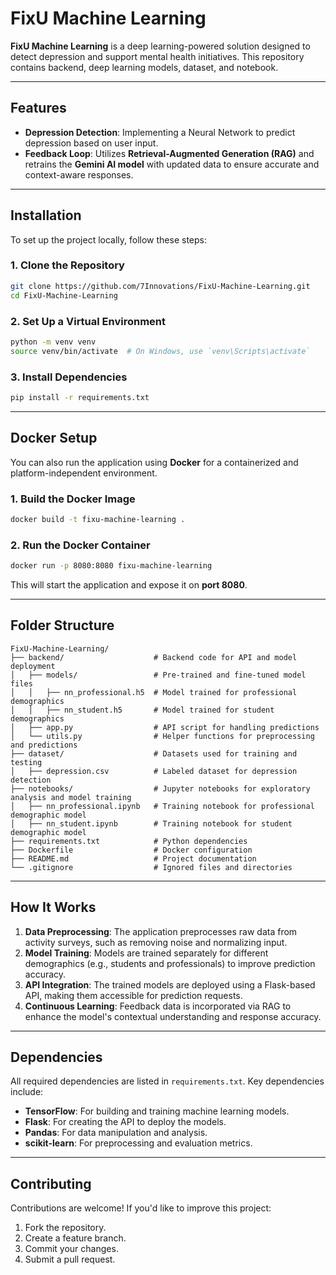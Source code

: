 # **FixU Machine Learning**

**FixU Machine Learning** is a deep learning-powered solution designed to detect depression and support mental health initiatives. This repository contains backend, deep learning models, dataset, and notebook.

---

## **Features**  

- **Depression Detection**: Implementing a Neural Network to predict depression based on user input. 
- **Feedback Loop**: Utilizes **Retrieval-Augmented Generation (RAG)** and retrains the **Gemini AI model** with updated data to ensure accurate and context-aware responses.  

---

## **Installation**

To set up the project locally, follow these steps:

### 1. Clone the Repository  
```bash
git clone https://github.com/7Innovations/FixU-Machine-Learning.git
cd FixU-Machine-Learning
```

### 2. Set Up a Virtual Environment  
```bash
python -m venv venv
source venv/bin/activate  # On Windows, use `venv\Scripts\activate`
```

### 3. Install Dependencies  
```bash
pip install -r requirements.txt
```

---

## **Docker Setup**

You can also run the application using **Docker** for a containerized and platform-independent environment.

### 1. Build the Docker Image  
```bash
docker build -t fixu-machine-learning .
```

### 2. Run the Docker Container  
```bash
docker run -p 8080:8080 fixu-machine-learning
```

This will start the application and expose it on **port 8080**.

---

## **Folder Structure**  

```plaintext
FixU-Machine-Learning/
├── backend/                    # Backend code for API and model deployment
│   ├── models/                 # Pre-trained and fine-tuned model files
│   │   ├── nn_professional.h5  # Model trained for professional demographics
│   │   ├── nn_student.h5       # Model trained for student demographics
│   ├── app.py                  # API script for handling predictions
│   └── utils.py                # Helper functions for preprocessing and predictions
├── dataset/                    # Datasets used for training and testing
│   ├── depression.csv          # Labeled dataset for depression detection
├── notebooks/                  # Jupyter notebooks for exploratory analysis and model training
│   ├── nn_professional.ipynb   # Training notebook for professional demographic model
│   ├── nn_student.ipynb        # Training notebook for student demographic model
├── requirements.txt            # Python dependencies
├── Dockerfile                  # Docker configuration
├── README.md                   # Project documentation
└── .gitignore                  # Ignored files and directories
```

---

## **How It Works**

1. **Data Preprocessing**: The application preprocesses raw data from activity surveys, such as removing noise and normalizing input.  
2. **Model Training**: Models are trained separately for different demographics (e.g., students and professionals) to improve prediction accuracy.  
3. **API Integration**: The trained models are deployed using a Flask-based API, making them accessible for prediction requests.  
4. **Continuous Learning**: Feedback data is incorporated via RAG to enhance the model's contextual understanding and response accuracy.  

---

## **Dependencies**

All required dependencies are listed in `requirements.txt`. Key dependencies include:

- **TensorFlow**: For building and training machine learning models.  
- **Flask**: For creating the API to deploy the models.  
- **Pandas**: For data manipulation and analysis.  
- **scikit-learn**: For preprocessing and evaluation metrics.  

---

## **Contributing**

Contributions are welcome! If you'd like to improve this project:  

1. Fork the repository.  
2. Create a feature branch.  
3. Commit your changes.  
4. Submit a pull request.  

